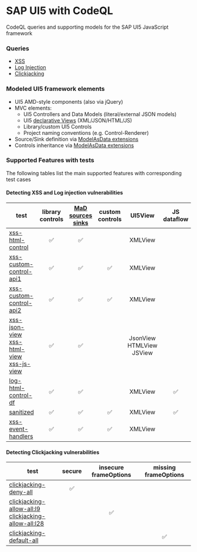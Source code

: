 # SAP UI5 with CodeQL

CodeQL queries and supporting models for the SAP UI5 JavaScript framework

### Queries
- [XSS](javascript/frameworks/UI5/src/UI5Xss/UI5Xss.ql)
- [Log Injection](javascript/frameworks/UI5/src/UI5LogInjection/UI5LogInjection.ql)
- [Clickjacking](javascript/frameworks/UI5/src/UI5Clickjacking/UI5Clickjacking.ql)
 
### Modeled UI5 framework elements
 - UI5 AMD-style components (also via jQuery)
 - MVC elements: 
    - UI5 Controllers and Data Models (literal/external JSON models)
    - UI5 [declarative Views](DeclarativeApp.png) (XML/JSON/HTML/JS)
    - Library/custom UI5 Controls
    - Project naming conventions (e.g. Control-Renderer)
  - Source/Sink definition via [ModelAsData extensions](javascript/frameworks/UI5/ext/ui5-data-extensions.yml#L61-L97)
  - Controls inheritance via [ModelAsData extensions](javascript/frameworks/UI5/ext/ui5-data-extensions.yml#L42-L59)

### Supported Features with tests
The following tables list the main supported features with corresponding test cases
#### Detecting XSS and Log injection vulnerabilities
|test | library controls | [MaD sources sinks](javascript/frameworks/UI5/ext/ui5-data-extensions.yml#L61-L97) | custom controls | UI5View | JS dataflow | HTML APIs | sanitizer | acc.path via handler |
| - | :-: | :-: | :-: | :-: | :-: | :-: | :-: | :-: |
| [xss-html-control](https://github.com/advanced-security/codeql-sap-js/security/code-scanning/1033) | ✅︎ | ✅︎ | | XMLView |
| [xss-custom-control-api1](https://github.com/advanced-security/codeql-sap-js/security/code-scanning/1051)| ✅︎ | ✅︎ | ✅︎ | XMLView | | classic |
| [xss-custom-control-api2](https://github.com/advanced-security/codeql-sap-js/security/code-scanning/250)| ✅︎ | ✅︎ | ✅︎ | XMLView | | DOM |
| [xss-json-view](https://github.com/advanced-security/codeql-sap-js/security/code-scanning/247)<br/>[xss-html-view](https://github.com/advanced-security/codeql-sap-js/security/code-scanning/245)<br/>[xss-js-view](https://github.com/advanced-security/codeql-sap-js/security/code-scanning/246) | ✅︎ | ✅︎ | | JsonView<br/>HTMLView<br/>JSView |
| [log-html-control-df](https://github.com/advanced-security/codeql-sap-js/security/code-scanning/275) | ✅︎ | ✅︎ | |XMLView| ✅︎ |
| [sanitized](https://github.com/advanced-security/codeql-sap-js/security/code-scanning/277)| ✅︎ | ✅︎ | ✅︎ | XMLView | ✅︎ | DOM | ✅︎ |
| [xss-event-handlers](https://github.com/advanced-security/codeql-sap-js/security/code-scanning/335)| ✅︎ | ✅︎ | ✅︎ | XMLView | | | | ✅︎ |

#### Detecting Clickjacking vulnerabilities
| test | secure | insecure frameOptions | missing frameOptions |
| - | :-: | :-: | :-: |
| [clickjacking-deny-all](javascript/frameworks/UI5/test/queries/UI5Clickjacking/clickjacking-deny-all/index.html#L10) | ✅︎ | |
| [clickjacking-allow-all:l9](https://github.com/advanced-security/codeql-sap-js/security/code-scanning/240)<br/>[clickjacking-allow-all:l28](https://github.com/advanced-security/codeql-sap-js/security/code-scanning/241) | | ✅︎ |
| [clickjacking-default-all](https://github.com/advanced-security/codeql-sap-js/security/code-scanning/330) | | | ✅︎ |
